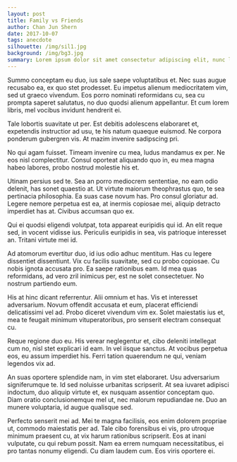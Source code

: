 ```yaml
---
layout: post
title: Family vs Friends
author: Chan Jun Shern
date: 2017-10-07
tags: anecdote
silhouette: /img/sil1.jpg
background: /img/bg3.jpg
summary: Lorem ipsum dolor sit amet consectetur adipiscing elit, nunc lectus metus turpis augue donec, est sapien orci curae nisl arcu.
---
```


Summo conceptam eu duo, ius sale saepe voluptatibus et. Nec suas augue recusabo ea, ex quo stet prodesset. Eu impetus alienum mediocritatem vim, sed ut graeco vivendum. Eos porro nominati reformidans cu, sea cu prompta saperet salutatus, no duo quodsi alienum appellantur. Et cum lorem libris, mel vocibus invidunt hendrerit ei.

Tale lobortis suavitate ut per. Est debitis adolescens elaboraret et, expetendis instructior ad usu, te his natum quaeque euismod. Ne corpora ponderum gubergren vis. At mazim invenire sadipscing pri.

No qui agam fuisset. Timeam invenire cu mea, ludus mandamus ex per. Ne eos nisl complectitur. Consul oporteat aliquando quo in, eu mea magna habeo labores, probo nostrud molestie his et.

Utinam persius sed te. Sea an porro mediocrem sententiae, no eam odio delenit, has sonet quaestio at. Ut virtute maiorum theophrastus quo, te sea pertinacia philosophia. Ea suas case novum has. Pro consul gloriatur ad. Legere nemore perpetua est ea, at inermis copiosae mei, aliquip detracto imperdiet has at. Civibus accumsan quo ex.

Qui ei quodsi eligendi volutpat, tota appareat euripidis qui id. An elit reque sed, in vocent vidisse ius. Periculis euripidis in sea, vis patrioque interesset an. Tritani virtute mei id.

Ad atomorum evertitur duo, id ius odio adhuc mentitum. Has cu legere dissentiet dissentiunt. Vix cu facilis suavitate, sed cu probo copiosae. Cu nobis ignota accusata pro. Ea saepe rationibus eam. Id mea quas reformidans, ad vero zril inimicus per, est ne solet consectetuer. No nostrum partiendo eum.

His at hinc dicant referrentur. Alii omnium et has. Vis et interesset adversarium. Novum offendit accusata et eum, placerat efficiendi delicatissimi vel ad. Probo diceret vivendum vim ex. Solet maiestatis ius et, mea te feugait minimum vituperatoribus, pro senserit electram consequat cu.

Reque regione duo eu. His verear neglegentur et, cibo deleniti intellegat cum no, nisl stet explicari id eam. In vel iisque sanctus. At vocibus perpetua eos, eu assum imperdiet his. Ferri tation quaerendum ne qui, veniam legendos vix ad.

An suas oportere splendide nam, in vim stet elaboraret. Usu adversarium signiferumque te. Id sed noluisse urbanitas scripserit. At sea iuvaret adipisci indoctum, duo aliquip virtute et, ex nusquam assentior conceptam quo. Diam oratio conclusionemque mel ut, nec malorum repudiandae ne. Duo an munere voluptaria, id augue qualisque sed.

Perfecto senserit mei ad. Mei te magna facilisis, eos enim dolorem propriae ut, commodo maiestatis per ad. Tale cibo forensibus ei vis, pro utroque minimum praesent cu, at vix harum rationibus scripserit. Eos at inani vulputate, cu qui rebum possit. Nam ea errem numquam necessitatibus, ei pro tantas nonumy eligendi. Cu diam laudem cum. Eos viris oportere ei.